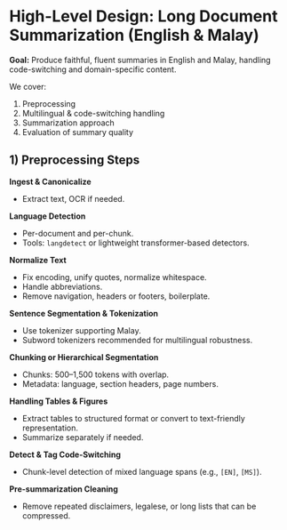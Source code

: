 # High-Level Design: Long Document Summarization (English & Malay)

**Goal:**
Produce faithful, fluent summaries in English and Malay, handling code-switching and domain-specific content.

We cover:

1. Preprocessing
2. Multilingual & code-switching handling
3. Summarization approach
4. Evaluation of summary quality

## 1) Preprocessing Steps

**Ingest & Canonicalize**
- Extract text, OCR if needed.

**Language Detection**
- Per-document and per-chunk.
- Tools: `langdetect` or lightweight transformer-based detectors.

**Normalize Text**
- Fix encoding, unify quotes, normalize whitespace.
- Handle abbreviations.
- Remove navigation, headers or footers, boilerplate.

**Sentence Segmentation & Tokenization**
- Use tokenizer supporting Malay.
- Subword tokenizers recommended for multilingual robustness.

**Chunking or Hierarchical Segmentation**
- Chunks: 500–1,500 tokens with overlap.
- Metadata: language, section headers, page numbers.

**Handling Tables & Figures**
- Extract tables to structured format or convert to text-friendly representation.
- Summarize separately if needed.

**Detect & Tag Code-Switching**
- Chunk-level detection of mixed language spans (e.g., `[EN]`, `[MS]`).

**Pre-summarization Cleaning**
- Remove repeated disclaimers, legalese, or long lists that can be compressed.